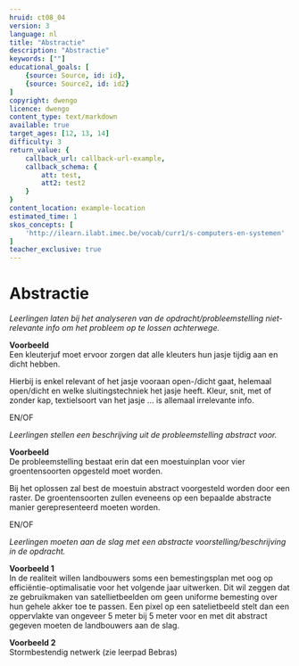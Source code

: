 ```yaml
---
hruid: ct08_04
version: 3
language: nl
title: "Abstractie"
description: "Abstractie"
keywords: [""]
educational_goals: [
    {source: Source, id: id}, 
    {source: Source2, id: id2}
]
copyright: dwengo
licence: dwengo
content_type: text/markdown
available: true
target_ages: [12, 13, 14]
difficulty: 3
return_value: {
    callback_url: callback-url-example,
    callback_schema: {
        att: test,
        att2: test2
    }
}
content_location: example-location
estimated_time: 1
skos_concepts: [
    'http://ilearn.ilabt.imec.be/vocab/curr1/s-computers-en-systemen'
]
teacher_exclusive: true
---
```


# Abstractie

*Leerlingen laten bij het analyseren van de opdracht/probleemstelling niet-relevante info om het probleem op te lossen achterwege.*
  
**Voorbeeld**<br>
Een kleuterjuf moet ervoor zorgen dat alle kleuters hun jasje tijdig aan en dicht hebben.

Hierbij is enkel relevant of het jasje vooraan open-/dicht gaat, helemaal open/dicht en welke sluitingstechniek het jasje heeft. Kleur, snit, met of zonder kap, textielsoort van het jasje ... is allemaal irrelevante info.

EN/OF

*Leerlingen stellen een beschrijving uit de probleemstelling abstract voor.*

**Voorbeeld**<br>
De probleemstelling bestaat erin dat een moestuinplan voor vier groentensoorten opgesteld moet worden. 

Bij het oplossen zal best de moestuin abstract voorgesteld worden door een raster. De groentensoorten zullen eveneens op een bepaalde abstracte manier gerepresenteerd moeten worden.

EN/OF

*Leerlingen moeten aan de slag met een abstracte voorstelling/beschrijving in de opdracht.*

**Voorbeeld 1**<br>
In de realiteit willen landbouwers soms een bemestingsplan met oog op efficiëntie-optimalisatie voor het volgende jaar uitwerken. Dit wil zeggen dat ze gebruikmaken van satellietbeelden om geen uniforme bemesting over hun gehele akker toe te passen. Een pixel op een satelietbeeld stelt dan een oppervlakte van ongeveer 5 meter bij 5 meter voor en met dit abstract gegeven moeten de landbouwers aan de slag.

**Voorbeeld 2**<br>
Stormbestendig netwerk (zie leerpad Bebras)
